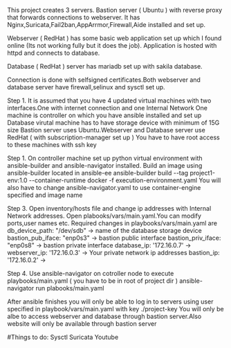 This project creates 3 servers.
Bastion server ( Ubuntu ) with reverse proxy that forwards connections to webserver.
It has Nginx,Suricata,Fail2ban,AppArrmor,Firewall,Aide installed and set up.

Webserver ( RedHat ) has some basic web application set up which I found online (Its not working fully but it does the job).
Application is hosted with httpd and connects to database.

Database ( RedHat ) server has mariadb set up with sakila database.

Connection is done with selfsigned certificates.Both webserver and database server have firewall,selinux and sysctl set up. 

Step 1.
It is assumed that you have 4 updated virtual machines with two interfaces.One with internet connection and one Internal Network
One machine is controller on which you have ansible installed and set up
Database virutal machine has to have storage device with minimum of 15G size
Bastion server uses Ubuntu.Webserver and Database server use RedHat ( with subscription-manager set up ) 
You have to have root access to these machines with ssh key 

Step 1.
On controller machine set up python virtual environment with ansible-builder and ansible-navigator installed.
Build an image using ansible-builder located in ansible-ee
ansible-builder build --tag project1-env:1.0 --container-runtime docker -f execution-environment.yaml
You will also have to change ansible-navigator.yaml to use container-engine specified and image name

Step 3.
Open inventory/hosts file and change ip addresses with Internal Network addresses.
Open plabooks/vars/main.yaml.You can modify ports,user names etc.
Required changes in playbooks/vars/main.yaml are 
db_device_path: "/dev/sdb"   -> name of the database storage device 
bastion_pub_iface: "enp0s3"  -> bastion public interface
bastion_priv_iface: "enp0s8" -> bastion private interface
database_ip: '172.16.0.7'    ->
webserver_ip: '172.16.0.3'   -> Your private network ip addresses
bastion_ip: '172.16.0.2'     ->

Step 4.
Use ansible-navigator on cotroller node to execute playbooks/main.yaml ( you have to be in root of project dir )
ansible-navigator run plabooks/main.yaml

After ansible finishes you will only be able to log in to servers using user specified in playbook/vars/main.yaml with key ./project-key
You will only be albe to access webserver and database through bastion server.Also website will only be available through bastion server

#Things to do:
Sysctl
Suricata
Youtube
